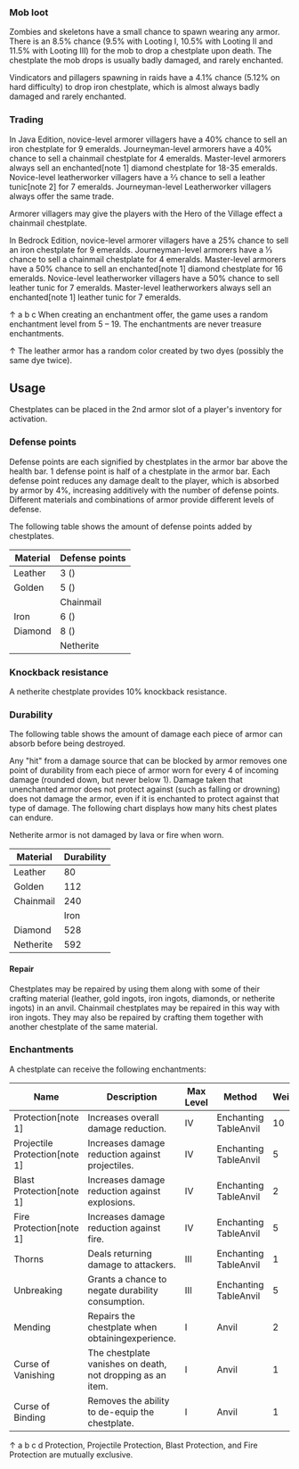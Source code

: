 ### Mob loot
Zombies and skeletons have a small chance to spawn wearing any armor. There is an 8.5% chance (9.5% with Looting I, 10.5% with Looting II and 11.5% with Looting III) for the mob to drop a chestplate upon death. The chestplate the mob drops is usually badly damaged, and rarely enchanted.

Vindicators and pillagers spawning in raids have a 4.1% chance (5.12% on hard difficulty) to drop iron chestplate, which is almost always badly damaged and rarely enchanted.

### Trading
In Java Edition, novice-level armorer villagers have a 40% chance to sell an iron chestplate for 9 emeralds. Journeyman-level armorers have a 40% chance to sell a chainmail chestplate for 4 emeralds. Master-level armorers always sell an enchanted[note 1] diamond chestplate for 18-35 emeralds. Novice-level leatherworker villagers have a 2⁄3 chance to sell a leather tunic[note 2] for 7 emeralds. Journeyman-level Leatherworker villagers always offer the same trade.

Armorer villagers may give the players with the Hero of the Village effect a chainmail chestplate.

In Bedrock Edition, novice-level armorer villagers have a 25% chance to sell an iron chestplate for 9 emeralds. Journeyman-level armorers have a 1⁄3 chance to sell a chainmail chestplate for 4 emeralds. Master-level armorers have a 50% chance to sell an enchanted[note 1] diamond chestplate for 16 emeralds. Novice-level leatherworker villagers have a 50% chance to sell leather tunic for 7 emeralds. Master-level leatherworkers always sell an enchanted[note 1] leather tunic for 7 emeralds.


↑ a b c When creating an enchantment offer, the game uses a random enchantment level from 5 – 19. The enchantments are never treasure enchantments.

↑ The leather armor has a random color created by two dyes (possibly the same dye twice).


## Usage
Chestplates can be placed in the 2nd armor slot of a player's inventory for activation.

### Defense points
Defense points are each signified by chestplates in the armor bar above the health bar. 1 defense point is half of a chestplate in the armor bar. Each defense point reduces any damage dealt to the player, which is absorbed by armor by 4%, increasing additively with the number of defense points. Different materials and combinations of armor provide different levels of defense.

The following table shows the amount of defense points added by chestplates.

| Material | Defense points |
|----------|----------------|
| Leather  | 3 ()           |
| Golden   | 5 ()           |
|          | Chainmail      |
| Iron     | 6 ()           |
| Diamond  | 8 ()           |
|          | Netherite      |

### Knockback resistance
A netherite chestplate provides 10% knockback resistance.

### Durability
The following table shows the amount of damage each piece of armor can absorb before being destroyed.

Any "hit" from a damage source that can be blocked by armor removes one point of durability from each piece of armor worn for every 4 of incoming damage (rounded down, but never below 1). Damage taken that unenchanted armor does not protect against (such as falling or drowning) does not damage the armor, even if it is enchanted to protect against that type of damage. The following chart displays how many hits chest plates can endure.

Netherite armor is not damaged by lava or fire when worn.

| Material  | Durability |
|-----------|------------|
| Leather   | 80         |
| Golden    | 112        |
| Chainmail | 240        |
|           | Iron       |
| Diamond   | 528        |
| Netherite | 592        |

#### Repair
Chestplates may be repaired by using them along with some of their crafting material (leather, gold ingots, iron ingots, diamonds, or netherite ingots) in an anvil. Chainmail chestplates may be repaired in this way with iron ingots. They may also be repaired by crafting them together with another chestplate of the same material.

### Enchantments
A chestplate can receive the following enchantments:

| Name                          | Description                                                | Max Level | Method                | Weight |
|-------------------------------|------------------------------------------------------------|-----------|-----------------------|--------|
| Protection[note 1]            | Increases overall damage reduction.                        | IV        | Enchanting TableAnvil | 10     |
| Projectile Protection[note 1] | Increases damage reduction against projectiles.            | IV        | Enchanting TableAnvil | 5      |
| Blast Protection[note 1]      | Increases damage reduction against explosions.             | IV        | Enchanting TableAnvil | 2      |
| Fire Protection[note 1]       | Increases damage reduction against fire.                   | IV        | Enchanting TableAnvil | 5      |
| Thorns                        | Deals returning damage to attackers.                       | III       | Enchanting TableAnvil | 1      |
| Unbreaking                    | Grants a chance to negate durability consumption.          | III       | Enchanting TableAnvil | 5      |
| Mending                       | Repairs the chestplate when obtainingexperience.           | I         | Anvil                 | 2      |
| Curse of Vanishing            | The chestplate vanishes on death, not dropping as an item. | I         | Anvil                 | 1      |
| Curse of Binding              | Removes the ability to de-equip the chestplate.            | I         | Anvil                 | 1      |


↑ a b c d Protection, Projectile Protection, Blast Protection, and Fire Protection are mutually exclusive.


